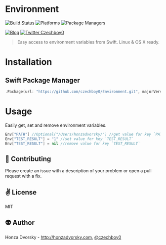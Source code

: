 # Environment

[![Build Status](https://travis-ci.org/czechboy0/Environment.svg?branch=master)](https://travis-ci.org/czechboy0/Environment)
![Platforms](https://img.shields.io/badge/platforms-Linux%20%7C%20OS%20X-blue.svg)
![Package Managers](https://img.shields.io/badge/package%20managers-SwiftPM-yellow.svg)

[![Blog](https://img.shields.io/badge/blog-honzadvorsky.com-green.svg)](http://honzadvorsky.com)
[![Twitter Czechboy0](https://img.shields.io/badge/twitter-czechboy0-green.svg)](http://twitter.com/czechboy0)

> Easy access to environment variables from Swift. Linux & OS X ready.

# Installation

## Swift Package Manager

```swift
.Package(url: "https://github.com/czechboy0/Environment.git", majorVersion: 0, minor: 4)
```

# Usage
Easily get, set and remove environment variables.

```swift
Env["PATH"] //Optional("/Users/honzadvorsky/") //get value for key `PATH`
Env["TEST_RESULT"] = "1" //set value for key `TEST_RESULT`
Env["TEST_RESULT"] = nil //remove value for key `TEST_RESULT`
```

:gift_heart: Contributing
------------
Please create an issue with a description of your problem or open a pull request with a fix.

:v: License
-------
MIT

:alien: Author
------
Honza Dvorsky - http://honzadvorsky.com, [@czechboy0](http://twitter.com/czechboy0)
